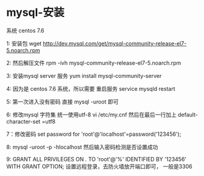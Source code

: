 # mysql-安装
系统 centos 7.6

1: 安装包  wget http://dev.mysql.com/get/mysql-community-release-el7-5.noarch.rpm

2: 然后解压文件  rpm -ivh mysql-community-release-el7-5.noarch.rpm

3: 安装mysql server 服务 yum install mysql-community-server

4: 因为是 centos 7.6 系统，所以需要 重启服务  service mysqld restart

5: 第一次进入没有密码 直接 mysql -uroot 即可

6: 修改mysql 字符集 统一使用utf-8 vi /etc/my.cnf 然后在最后一行加上 default-character-set =utf8

7：修改密码 set password for 'root'@'localhost'=password('123456'); 

8: mysql -uroot -p -hlocalhost 然后输入密码检测是否设置成功

9: GRANT ALL PRIVILEGES ON *.* TO 'root'@'%' IDENTIFIED BY '123456' WITH GRANT OPTION; 设置远程登录，去防火墙放开端口即可， 一般是3306
